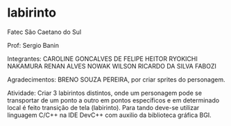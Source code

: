 # labirinto

Fatec São Caetano do Sul

Prof: Sergio Banin

Integrantes:
CAROLINE GONCALVES DE FELIPE 
HEITOR RYOKICHI NAKAMURA 
RENAN ALVES NOWAK 
WILSON RICARDO DA SILVA FABOZI

Agradecimentos:
BRENO SOUZA PEREIRA, por criar sprites do personagem.


Atividade:
Criar 3 labirintos distintos, onde um personagem pode se transportar de um ponto a outro em pontos específicos
e em determinado local é feito transição de tela (labirinto).
Para tando deve-se utilizar linguagem C/C++ na IDE DevC++ com auxilio da biblioteca gráfica BGI.
